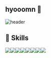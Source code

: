 ## hyooomn 🫧

![header](https://capsule-render.vercel.app/api?type=waving&color=timeGradient&text=Welcome%20to%20My%20GitHub%20👋&animation=twinkling&fontSize=35&fontAlignY=40&fontAlign=70&height=250)


## 🫧 Skills
<div style="display:flex; flex-direction:row;">
 <img src="https://img.shields.io/badge/HTML5-E34F26?style=for-the-badge&logo=HTML5&logoColor=white">
 <img src="https://img.shields.io/badge/CSS3-1572B6?style=for-the-badge&logo=CSS3&logoColor=white">
 <img src="https://img.shields.io/badge/JavaScript-F7DF1E?style=for-the-badge&logo=JavaScript&logoColor=white">
 <img src="https://img.shields.io/badge/React-61DAFB?style=for-the-badge&logo=React&logoColor=white">
 <br>
 <img src="https://img.shields.io/badge/Python-3776AB?style=for-the-badge&logo=Python&logoColor=white">
 <img src="https://img.shields.io/badge/r-%23276DC3.svg?style=for-the-badge&logo=r&logoColor=white">
 <img src="https://img.shields.io/badge/MySQL-4479A1?style=for-the-badge&logo=MySQL&logoColor=white">
 <br>
 <img src ="https://img.shields.io/badge/figma-%23F24E1E.svg?style=for-the-badge&logo=figma&logoColor=white">
</div>
